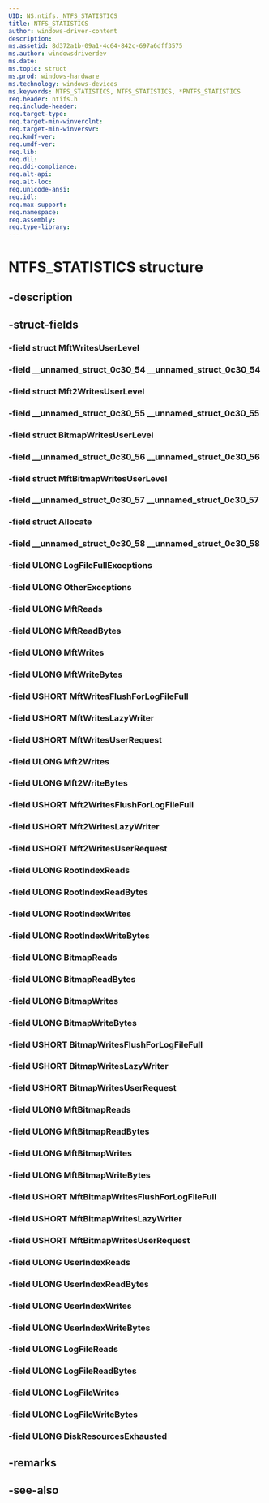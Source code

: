 ```yaml
---
UID: NS.ntifs._NTFS_STATISTICS
title: NTFS_STATISTICS
author: windows-driver-content
description: 
ms.assetid: 8d372a1b-09a1-4c64-842c-697a6dff3575
ms.author: windowsdriverdev
ms.date: 
ms.topic: struct
ms.prod: windows-hardware
ms.technology: windows-devices
ms.keywords: NTFS_STATISTICS, NTFS_STATISTICS, *PNTFS_STATISTICS
req.header: ntifs.h
req.include-header:
req.target-type:
req.target-min-winverclnt:
req.target-min-winversvr:
req.kmdf-ver:
req.umdf-ver:
req.lib:
req.dll:
req.ddi-compliance:
req.alt-api:
req.alt-loc:
req.unicode-ansi:
req.idl:
req.max-support:
req.namespace:
req.assembly:
req.type-library:
---
```


# NTFS_STATISTICS structure

## -description



## -struct-fields

### -field struct MftWritesUserLevel			
 	
### -field __unnamed_struct_0c30_54 __unnamed_struct_0c30_54			
 	
### -field struct Mft2WritesUserLevel			
 	
### -field __unnamed_struct_0c30_55 __unnamed_struct_0c30_55			
 	
### -field struct BitmapWritesUserLevel			
 	
### -field __unnamed_struct_0c30_56 __unnamed_struct_0c30_56			
 	
### -field struct MftBitmapWritesUserLevel			
 	
### -field __unnamed_struct_0c30_57 __unnamed_struct_0c30_57			
 	
### -field struct Allocate			
 	
### -field __unnamed_struct_0c30_58 __unnamed_struct_0c30_58			
 	
### -field ULONG LogFileFullExceptions			
 	
### -field ULONG OtherExceptions			
 	
### -field ULONG MftReads			
 	
### -field ULONG MftReadBytes			
 	
### -field ULONG MftWrites			
 	
### -field ULONG MftWriteBytes			
 	
### -field USHORT MftWritesFlushForLogFileFull			
 	
### -field USHORT MftWritesLazyWriter			
 	
### -field USHORT MftWritesUserRequest			
 	
### -field ULONG Mft2Writes			
 	
### -field ULONG Mft2WriteBytes			
 	
### -field USHORT Mft2WritesFlushForLogFileFull			
 	
### -field USHORT Mft2WritesLazyWriter			
 	
### -field USHORT Mft2WritesUserRequest			
 	
### -field ULONG RootIndexReads			
 	
### -field ULONG RootIndexReadBytes			
 	
### -field ULONG RootIndexWrites			
 	
### -field ULONG RootIndexWriteBytes			
 	
### -field ULONG BitmapReads			
 	
### -field ULONG BitmapReadBytes			
 	
### -field ULONG BitmapWrites			
 	
### -field ULONG BitmapWriteBytes			
 	
### -field USHORT BitmapWritesFlushForLogFileFull			
 	
### -field USHORT BitmapWritesLazyWriter			
 	
### -field USHORT BitmapWritesUserRequest			
 	
### -field ULONG MftBitmapReads			
 	
### -field ULONG MftBitmapReadBytes			
 	
### -field ULONG MftBitmapWrites			
 	
### -field ULONG MftBitmapWriteBytes			
 	
### -field USHORT MftBitmapWritesFlushForLogFileFull			
 	
### -field USHORT MftBitmapWritesLazyWriter			
 	
### -field USHORT MftBitmapWritesUserRequest			
 	
### -field ULONG UserIndexReads			
 	
### -field ULONG UserIndexReadBytes			
 	
### -field ULONG UserIndexWrites			
 	
### -field ULONG UserIndexWriteBytes			
 	
### -field ULONG LogFileReads			
 	
### -field ULONG LogFileReadBytes			
 	
### -field ULONG LogFileWrites			
 	
### -field ULONG LogFileWriteBytes			
 	
### -field ULONG DiskResourcesExhausted			
 	
## -remarks

## -see-also